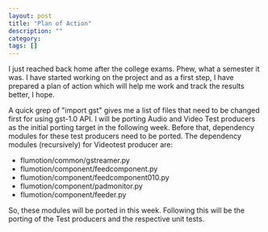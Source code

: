 ```yaml
---
layout: post
title: "Plan of Action"
description: ""
category: 
tags: []
---
```


I just reached back home after the college exams. Phew, what a semester it was. I have started working on the project and as a first step, I have prepared a plan of action which will help me work and track the results better, I hope.

A quick grep of "import gst" gives me a list of files that need to be changed first for using gst-1.0 API. I will be porting Audio and Video Test producers as the initial porting target in the following week. Before that, dependency modules for these test producers need to be ported. The dependency modules (recursively) for Videotest producer are:

* flumotion/common/gstreamer.py
* flumotion/component/feedcomponent.py
* flumotion/component/feedcomponent010.py
* flumotion/component/padmonitor.py
* flumotion/component/feeder.py

So, these modules will be ported in this week. Following this will be the porting of the Test producers and the respective unit tests.